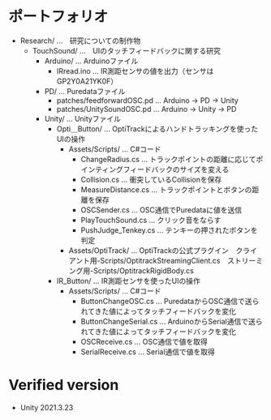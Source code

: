 # ポートフォリオ
- Research/  ...　研究についての制作物
  - TouchSound/  ...　UIのタッチフィードバックに関する研究
    - Arduino/  ...  Arduinoファイル
      - IRread.ino  ...  IR測距センサの値を出力（センサはGP2Y0A21YK0F）
    - PD/  ...  Puredataファイル
      - patches/feedforwardOSC.pd  ...  Arduino → PD → Unity
      - patches/UnitySoundOSC.pd  ...  Arduino → Unity → PD
    - Unity/  ...  Unityファイル
      - Opti＿Button/  ...  OptiTrackによるハンドトラッキングを使ったUIの操作
        - Assets/Scripts/  ...  C#コード
          - ChangeRadius.cs  ...  トラックポイントの距離に応じてポインティングフィードバックのサイズを変える
          - Collision.cs  ...  衝突しているCollisionを保存
          - MeasureDistance.cs  ...  トラックポイントとボタンの距離を保存
          - OSCSender.cs  ...  OSC通信でPuredataに値を送信
          - PlayTouchSound.cs  ...  クリック音をならす
          - PushJudge_Tenkey.cs  ...  テンキーの押されたボタンを判定
        - Assets/OptiTrack/  ...  OptiTrackの公式プラグイン　クライアント用-Scripts/OptitrackStreamingClient.cs　ストリーミング用-Scripts/OptitrackRigidBody.cs
      - IR_Button/  ...  IR測距センサを使ったUIの操作
        - Assets/Scripts/  ...  C#コード
          - ButtonChangeOSC.cs  ...  PuredataからOSC通信で送られてきた値によってタッチフィードバックを変化
          - ButtonChangeSerial.cs  ...  ArduinoからSerial通信で送られてきた値によってタッチフィードバックを変化
          - OSCReceive.cs  ...  OSC通信で値を取得
          - SerialReceive.cs  ...  Serial通信で値を取得

# Verified version
- Unity 2021.3.23
